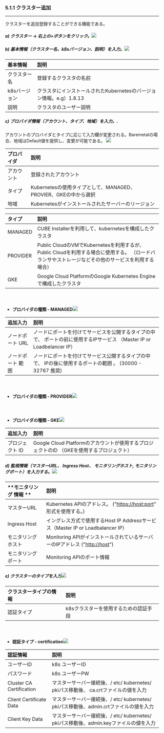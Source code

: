 ### 5.1.1 クラスター追加

---

クラスターを追加登録することができる機能である。

##### a\) クラスター → 右上の+ボタンをクリック。![](/assets/EN/2.5/5.1.1_1.png)

##### b\) 基本情報（クラスター名、k8sバージョン、説明）を入力。![](/assets/EN/2.5/5.1.1_2.png)

| **基本情報** | 説明 |
| :--- | :--- |
| クラスター名 | 登録するクラスタの名前 |
| k8sバージョン | クラスタにインストールされたKubernetesのバージョン情報。e.g）1.8.13 |
| 説明 | クラスタのユーザー説明 |

##### c\) プロバイダ情報（アカウント、タイプ、地域）を入力。.

アカウントのプロバイダとタイプに応じて入力欄が変更される。Baremetalの場合、地域はDefault値を提供し、変更が可能である。 ![](/assets/EN/2.5/5.1.1_3.png)

| **プロバイダ** | **説明** |
| :--- | :--- |
| アカウント | 登録されたアカウント |
| タイプ | Kubernetesの使用タイプとして、MANAGED、PROVIER、GKEの中から選択 |
| 地域 | Kubernetesがインストールされたサーバーのリージョン |

| **タイプ** | **説明** |
| :--- | :--- |
| MANAGED | CUBE Installerを利用して、kubernetesを構成したクラスタ |
| PROVIDER | Public CloudのVMでKubernetesを利用するが、 Public Cloudを利用する場合に使用する。 （ロードバランサやストレージなどその他のサービスを利用する場合）|
| GKE | Google Cloud PlatformのGoogle Kubernetes Engineで構成したクラスタ |

#### ㅤ

* **プロバイダの種類 - MANAGED**![](/assets/EN/2.5/5.1.1_4.png)

| **追加入力** | **説明** |
| :--- | :--- |
| ノードポート URL | ノードにポートを付けてサービスを公開するタイプの中で、 ポートの前に使用するIPサービス （Master IP or Loadbelancer IP） |
| ノードポート 範囲 | ノードにポートを付けてサービス公開するタイプの中で、 IPの後に使用するポートの範囲 。 \(30000 - 32767 推奨\) |

#### ㅤ

* **プロバイダの種類 - PROVIDER**![](/assets/EN/2.5/5.1.1_5.png)

#### ㅤ

* **プロバイダの種類 - GKE**![](/assets/EN/2.5/5.1.1_6.png)

| **追加入力** | **説明** |
| :--- | :--- |
| プロジェクト ID | Google Cloud Platformのアカウントが使用するプロジェクトのID （GKEを使用するプロジェクト） |

##### 

##### d\) 監視情報（マスターURL、 Ingress Host、 モニタリングホスト, モニタリングポート）を入力する。![](/assets/EN/2.5/5.1.1_7.png)

| **モニタリング 情報 ** | **説明** |
| :--- | :--- |
| マスターURL | Kubernetes APIのアドレス。 \("[https://host:port](https://host:port)" 形式を使用する。\) |
| Ingress Host | イングレス方式で使用するHost IP Addressサービス（Master IP or Loadbalancer IP） |
| モニタリングホスト | Monitoring APIがインストールされているサーバーのIPアドレス \("[http://host](http://host)"\) |
| モニタリングポート | Monitoring APIのポート情報 |

##### 

##### e\) クラスターのタイプを入力![](/assets/EN/2.5/5.1.1_8.png)

| **クラスタータイプの情報** | **説明** |
| :--- | :--- |
| 認証タイプ | k8sクラスターを使用するための認証手段 |

#### ㅤ

* **認証タイプ - certification**![](/assets/EN/2.5/5.1.1_9.png)

| 認証情報 | **説明** |
| :--- | :--- |
| ユーザーID | k8s ユーザーID |
| パスワード | k8s ユーザーPW |
| Cluster CA Certification | マスターサーバー接続後、/ etc/ kubernetes/ pkiパス移動後、 ca.crtファイルの値を入力 |
| Client Certificate Data | マスターサーバー接続後、/ etc/ kubernetes/ pkiパス移動後、admin.crtファイルの値を入力 |
| Client Key Data | マスターサーバー接続後、/ etc/ kubernetes/ pkiパス移動後、admin.keyファイルの値を入力 |



